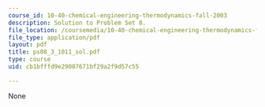 ```yaml
---
course_id: 10-40-chemical-engineering-thermodynamics-fall-2003
description: Solution to Problem Set 8.
file_location: /coursemedia/10-40-chemical-engineering-thermodynamics-fall-2003/cb1bfffd9e29087671bf29a2f9d57c55_ps08_3_1011_sol.pdf
file_type: application/pdf
layout: pdf
title: ps08_3_1011_sol.pdf
type: course
uid: cb1bfffd9e29087671bf29a2f9d57c55

---
```

None
